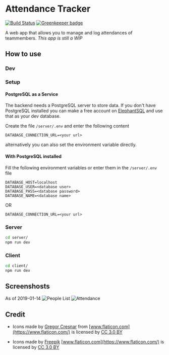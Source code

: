 # Attendance Tracker

[![Build Status](https://travis-ci.com/Tiim/attendance-tracker.svg?branch=master)](https://travis-ci.com/Tiim/attendance-tracker)
[![Greenkeeper badge](https://badges.greenkeeper.io/Tiim/attendance-tracker.svg)](https://greenkeeper.io/)

A web app that allows you to manage and log attendances of teammembers.
_This app is still a WIP_

## How to use

### Dev

### Setup

#### PostgreSQL as a Service

The backend needs a PostgreSQL server to store data. If you don't have PostgreSQL installed you can
make a free account on [ElephantSQL](https://www.elephantsql.com/) and use that as your dev database.

Create the file `/server/.env` and enter the following content

```env
DATABASE_CONNECTION_URL=<your url>
```

alternatively you can also set the environment variable directly.

#### With PostgreSQL installed

Fill the following environment variables or enter them in the `/server/.env` file

```env
DATABASE_HOST=localhost
DATABASE_USER=<database user>
DATABASE_PASS=<database password>
DATABASE_NAME=<database name>
```

OR

```env
DATABASE_CONNECTION_URL=<your url>
```

### Server

```sh
cd server/
npm run dev
```

### Client

```sh
cd client/
npm run dev
```

## Screenshosts

As of 2019-01-14
![People List](https://i.imgur.com/CMQPV8v.png)
![Attendance](https://i.imgur.com/VJepLv3.png)

## Credit

- Icons made by [Gregor Cresnar](https://www.flaticon.com/authors/gregor-cresnar) from [www.flaticon.com](https://www.flaticon.com/) is licensed by [CC 3.0 BY](http://creativecommons.org/licenses/by/3.0/)

- Icons made by [Freepik](https://www.freepik.com/) [www.flaticon.com](https://www.flaticon.com/) is licensed by [CC 3.0 BY](http://creativecommons.org/licenses/by/3.0/)
